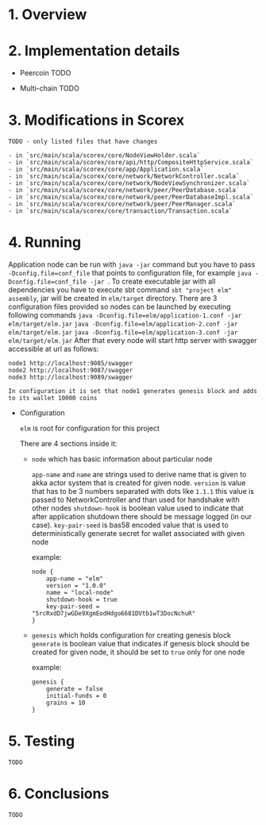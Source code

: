 # 1. Overview

# 2. Implementation details

  - Peercoin
    TODO
    
  - Multi-chain
     TODO
# 3. Modifications in Scorex

    TODO - only listed files that have changes 
    
    - in `src/main/scala/scorex/core/NodeViewHolder.scala`
    - in `src/main/scala/scorex/core/api/http/CompositeHttpService.scala`
    - in `src/main/scala/scorex/core/app/Application.scala`
    - in `src/main/scala/scorex/core/network/NetworkController.scala`
    - in `src/main/scala/scorex/core/network/NodeViewSynchronizer.scala`
    - in `src/main/scala/scorex/core/network/peer/PeerDatabase.scala`
    - in `src/main/scala/scorex/core/network/peer/PeerDatabaseImpl.scala`
    - in `src/main/scala/scorex/core/network/peer/PeerManager.scala`
    - in `src/main/scala/scorex/core/transaction/Transaction.scala`
  
# 4. Running

   Application node can be run with `java -jar` command but you have to pass `-Dconfig.file=conf_file` that points to configuration file, for example `java -Dconfig.file=conf_file -jar `.
   To create executable jar with all dependencies you have to execute sbt command `sbt "project elm" assembly`, jar will be created in `elm/target` directory.
   There are 3 configuration files provided so nodes can be launched by executing following commands
   `java -Dconfig.file=elm/application-1.conf -jar elm/target/elm.jar`
   `java -Dconfig.file=elm/application-2.conf -jar elm/target/elm.jar`
   `java -Dconfig.file=elm/application-3.conf -jar elm/target/elm.jar`
   After that every node will start http server with swagger accessible at url as follows: 

    node1 http://localhost:9085/swagger
    node2 http://localhost:9087/swagger
    node3 http://localhost:9089/swagger

    In configuration it is set that node1 generates genesis block and adds to its wallet 10000 coins
    
  - Configuration
    
    `elm` is root for configuration for this project
    
    There are 4 sections inside it:
    
     - `node` which has basic information about particular node
    
        `app-name` and `name` are strings used to derive name that is given to akka actor system that is created for given node.
        `version` is value that has to be 3 numbers separated with dots like `1.1.1` this value is passed to NetworkController and than used for handshake with other nodes
        `shutdown-hook` is boolean value used to indicate that after application shutdown there should be message logged (in our case).
        `key-pair-seed` is bas58 encoded value that is used to deterministically generate secret for wallet associated with given node
        
        example:
        ```
        node {
            app-name = "elm"
            version = "1.0.0"
            name = "local-node"
            shutdown-hook = true
            key-pair-seed = "5rcRxdD7jwGDe9XgmEodHdgo6681DVtb1wT3DocNchuR"
        }
        ```
        
     - `genesis` which holds configuration for creating genesis block
        `generate` is boolean value that indicates if genesis block should be created for given node, it should be set to `true` only for one node
        
        example:
        ```
        genesis {
            generate = false
            initial-funds = 0
            grains = 10
        }
        ```
    
# 5. Testing
    TODO
    
# 6. Conclusions
    TODO